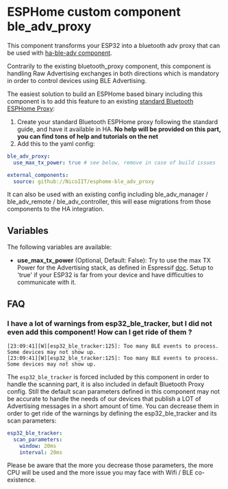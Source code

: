 # ESPHome custom component ble_adv_proxy

This component transforms your ESP32 into a bluetooth adv proxy that can be used with [ha-ble-adv component](https://github.com/NicoIIT/ha-ble-adv).

Contrarily to the existing bluetooth_proxy component, this component is handling Raw Advertising exchanges in both directions which is mandatory in order to control devices using BLE Advertising.

The easiest solution to build an ESPHome based binary including this component is to add this feature to an existing [standard Bluetooth ESPHome Proxy](https://esphome.io/components/bluetooth_proxy.html):
1. Create your standard Bluetooth ESPHome proxy following the standard guide, and have it available in HA. **No help will be provided on this part, you can find tons of help and tutorials on the net**
2. Add this to the yaml config:

```yaml
ble_adv_proxy:
  use_max_tx_power: true # see below, remove in case of build issues

external_components:
  source: github://NicoIIT/esphome-ble_adv_proxy
```

It can also be used with an existing config including ble_adv_manager / ble_adv_remote / ble_adv_controller, this will ease migrations from those components to the HA integration.

## Variables
The following variables are available:
- **use_max_tx_power** (Optional, Default: False): Try to use the max TX Power for the Advertising stack, as defined in Espressif [doc](https://docs.espressif.com/projects/esp-idf/en/latest/esp32/api-reference/bluetooth/controller_vhci.html#_CPPv417esp_power_level_t). Setup to 'true' if your ESP32 is far from your device and have difficulties to communicate with it.

## FAQ
### I have a lot of warnings from esp32_ble_tracker, but I did not even add this component! How can I get ride of them ?
```
[23:09:41][W][esp32_ble_tracker:125]: Too many BLE events to process. Some devices may not show up.
[23:09:41][W][esp32_ble_tracker:125]: Too many BLE events to process. Some devices may not show up.
```
The `esp32_ble_tracker` is forced included by this component in order to handle the scanning part, it is also included in default Bluetooth Proxy config.
Still the default scan parameters defined in this component may not be accurate to handle the needs of our devices that publish a LOT of Advertising messages in a short amount of time. You can decrease them in order to get ride of the warnings by defining the esp32_ble_tracker and its scan parameters:

```yaml
esp32_ble_tracker:
  scan_parameters:
    window: 20ms
    interval: 20ms
```
Please be aware that the more you decrease those parameters, the more CPU will be used and the more issue you may face with Wifi / BLE co-existence.